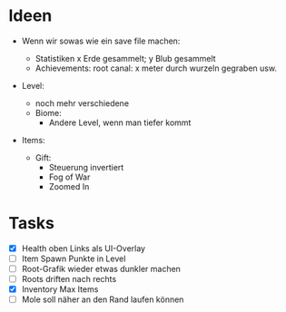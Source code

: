 # Ideen

- Wenn wir sowas wie ein save file machen:
  - Statistiken x Erde gesammelt; y Blub gesammelt
  - Achievements: root canal: x meter durch wurzeln gegraben usw.

- Level:
  - noch mehr verschiedene
  - Biome:
    - Andere Level, wenn man tiefer kommt

- Items:
  - Gift:
    - Steuerung invertiert
    - Fog of War
    - Zoomed In

# Tasks
* [X] Health oben Links als UI-Overlay
* [ ] Item Spawn Punkte in Level
* [ ] Root-Grafik wieder etwas dunkler machen
* [ ] Roots driften nach rechts
* [X] Inventory Max Items
* [ ] Mole soll näher an den Rand laufen können
